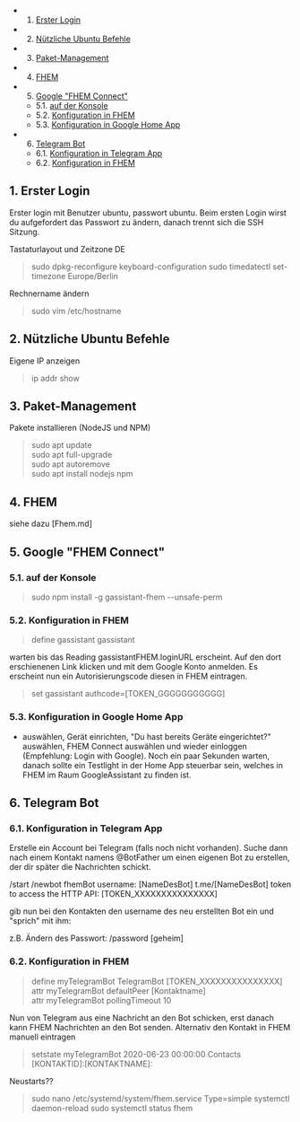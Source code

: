 <!-- vscode-markdown-toc -->
* 1. [Erster Login](#ErsterLogin)
* 2. [Nützliche Ubuntu Befehle](#NtzlicheUbuntuBefehle)
* 3. [Paket-Management](#Paket-Management)
* 4. [FHEM](#FHEM)
* 5. [Google "FHEM Connect"](#GoogleFHEMConnect)
	* 5.1. [auf der Konsole](#aufderKonsole)
	* 5.2. [Konfiguration in FHEM](#KonfigurationinFHEM)
	* 5.3. [Konfiguration in Google Home App](#KonfigurationinGoogleHomeApp)
* 6. [Telegram Bot](#TelegramBot)
	* 6.1. [Konfiguration in Telegram App](#KonfigurationinTelegramApp)
	* 6.2. [Konfiguration in FHEM](#KonfigurationinFHEM-1)

<!-- vscode-markdown-toc-config
	numbering=true
	autoSave=true
	/vscode-markdown-toc-config -->
<!-- /vscode-markdown-toc -->
##  1. <a name='ErsterLogin'></a>Erster Login
Erster login mit Benutzer ubuntu, passwort ubuntu. Beim ersten Login wirst du aufgefordert das Passwort zu ändern, danach trennt sich die SSH Sitzung.

Tastaturlayout und Zeitzone DE
> sudo dpkg-reconfigure keyboard-configuration
> sudo timedatectl set-timezone Europe/Berlin

Rechnername ändern
> sudo vim /etc/hostname

##  2. <a name='NtzlicheUbuntuBefehle'></a>Nützliche Ubuntu Befehle
Eigene IP anzeigen
> ip addr show

##  3. <a name='Paket-Management'></a>Paket-Management
Pakete installieren (NodeJS und NPM)
> sudo apt update  
> sudo apt full-upgrade  
> sudo apt autoremove  
> sudo apt install nodejs npm  

##  4. <a name='FHEM'></a>FHEM

siehe dazu [Fhem.md]

##  5. <a name='GoogleFHEMConnect'></a>Google "FHEM Connect"


###  5.1. <a name='aufderKonsole'></a>auf der Konsole
> sudo npm install -g gassistant-fhem --unsafe-perm


###  5.2. <a name='KonfigurationinFHEM'></a>Konfiguration in FHEM
> define gassistant gassistant

warten bis das Reading gassistantFHEM.loginURL erscheint. Auf den dort erschienenen Link klicken und mit dem Google Konto anmelden.
Es erscheint nun ein Autorisierungscode diesen in FHEM eintragen.
>set gassistant authcode=[TOKEN_GGGGGGGGGGG]

###  5.3. <a name='KonfigurationinGoogleHomeApp'></a>Konfiguration in Google Home App
+ auswählen, Gerät einrichten, "Du hast bereits Geräte eingerichtet?" auswählen, FHEM Connect auswählen und wieder einloggen (Empfehlung: Login with Google). Noch ein paar Sekunden warten, danach sollte ein Testlight in der Home App steuerbar sein, welches in FHEM im Raum GoogleAssistant zu finden ist.

##  6. <a name='TelegramBot'></a>Telegram Bot

###  6.1. <a name='KonfigurationinTelegramApp'></a>Konfiguration in Telegram App
Erstelle ein Account bei Telegram (falls noch nicht vorhanden).
Suche dann nach einem Kontakt namens @BotFather um einen eigenen Bot zu erstellen, der dir später die Nachrichten schickt.

/start
/newbot
fhemBot
username: [NameDesBot]
t.me/[NameDesBot]
token to access the HTTP API: [TOKEN_XXXXXXXXXXXXXXX]

gib nun bei den Kontakten den username des neu erstellten Bot ein und "sprich" mit ihm:

z.B. Ändern des Passwort:
/password [geheim]

###  6.2. <a name='KonfigurationinFHEM-1'></a>Konfiguration in FHEM
> define myTelegramBot TelegramBot [TOKEN_XXXXXXXXXXXXXXX]
> attr myTelegramBot defaultPeer [Kontaktname]  
> attr myTelegramBot pollingTimeout 10

Nun von Telegram aus eine Nachricht an den Bot schicken, erst danach kann FHEM Nachrichten an den Bot senden. Alternativ den Kontakt in FHEM manuell eintragen
> setstate myTelegramBot 2020-06-23 00:00:00 Contacts [KONTAKTID]:[KONTAKTNAME]:

Neustarts??
> sudo nano /etc/systemd/system/fhem.service
Type=simple
> systemctl daemon-reload
> sudo systemctl status fhem
> 